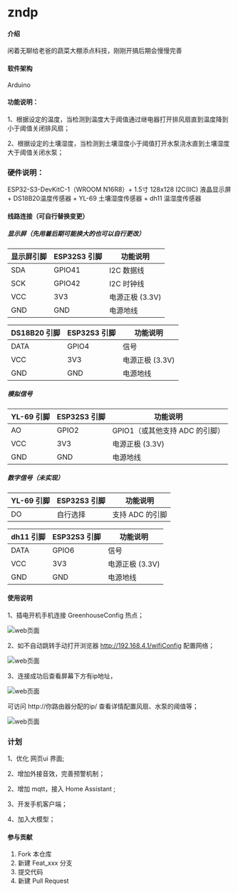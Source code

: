# zndp

#### 介绍
闲着无聊给老爸的蔬菜大棚添点科技，刚刚开搞后期会慢慢完善

#### 软件架构
Arduino

#### 功能说明：

1、根据设定的温度，当检测到温度大于阈值通过继电器打开排风扇直到温度降到小于阈值关闭排风扇；

2、根据设定的土壤湿度，当检测到土壤湿度小于阈值打开水泵浇水直到土壤湿度大于阈值关闭水泵；


### 硬件说明：

ESP32-S3-DevKitC-1（WROOM N16R8）+ 1.5寸  128x128 I2C(IIC) 液晶显示屏 + DS18B20温度传感器 + YL-69 土壤湿度传感器 + dh11 温湿度传感器

#### 线路连接（可自行替换变更）

##### 显示屏（先用着后期可能换大的也可以自行更改）

| 显示屏引脚 | ESP32S3 引脚 | 功能说明         |             
|------------|--------------|------------------| 
| SDA        | GPIO41       | I2C 数据线       |  
| SCK        | GPIO42       | I2C 时钟线       |  
| VCC        | 3V3          | 电源正极 (3.3V)  | 
| GND        | GND          | 电源地线         |  


| DS18B20 引脚 | ESP32S3 引脚 | 功能说明         |             
|------------|--------------|------------------| 
| DATA       | GPIO4        | 信号             |  
| VCC        | 3V3          | 电源正极 (3.3V)  | 
| GND        | GND          | 电源地线         |  

##### 模拟信号

| YL-69 引脚 | ESP32S3 引脚 | 功能说明         |             
|------------|--------------|------------------| 
| AO         | GPIO2       | GPIO1（或其他支持 ADC 的引脚）             |  
| VCC        | 3V3          | 电源正极 (3.3V)  | 
| GND        | GND          | 电源地线         |  

##### 数字信号（未实现）
| YL-69 引脚 | ESP32S3 引脚 | 功能说明         |             
|------------|--------------|------------------| 
| DO         |       自行选择     |   支持 ADC 的引脚    


| dh11 引脚 | ESP32S3 引脚 | 功能说明         |             
|------------|--------------|------------------| 
| DATA       | GPIO6        | 信号             |  
| VCC        | 3V3          | 电源正极 (3.3V)  | 
| GND        | GND          | 电源地线         |   
 
#### 使用说明

1、插电开机手机连接 GreenhouseConfig 热点；

![web页面](doc/kaiji.jpg)

2、如不自动跳转手动打开浏览器 http://192.168.4.1/wifiConfig  配置网络；

![web页面](doc/ap.jpg)

3、连接成功后查看屏幕下方有ip地址， 

![web页面](doc/xianshi.jpg)

可访问 http://你路由器分配的ip/ 查看详情配置风扇、水泵的阈值等；

![web页面](doc/web.JPG)

### 计划

1、优化 网页ui 界面;

2、增加外接音效，完善预警机制；

2、增加 mqtt，接入 Home Assistant ;

3、开发手机客户端；

4、加入大模型；



#### 参与贡献

1.  Fork 本仓库
2.  新建 Feat_xxx 分支
3.  提交代码
4.  新建 Pull Request



